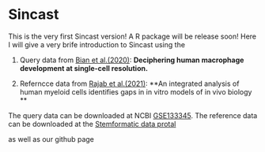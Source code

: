 # Sincast
This is the very first Sincast version! A R package will be release soon! Here I will give a very brife introduction to Sincast using the 

1. Query data from [Bian et al.(2020)](https://doi.org/10.1038/s41586-020-2316-7): **Deciphering human macrophage development at single-cell resolution.** 

2. Referncce data from [Rajab et al.(2021)](https://doi.org/10.1016/j.stemcr.2021.04.010): **An integrated analysis of human myeloid cells identifies gaps in in vitro models of in vivo biology
**

The query data can be downloaded at NCBI [GSE133345](https://www.ncbi.nlm.nih.gov/geo/query/acc.cgi?acc=GSE133345). The reference data can be downloaded at the [Stemformatic data protal](https://www.stemformatics.org/atlas/myeloid)

as well as our github page

